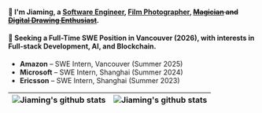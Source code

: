 #### 👋 I'm Jiaming, a [Software Engineer](https://www.jiaaming.cn/), [Film Photographer](https://unsplash.com/@jamesliu607), ~~[Magician](https://www.bilibili.com/video/BV1dv411i7jd/?spm_id_from=333.999.0.0) and [Digital Drawing Enthusiast](https://www.pixiv.net/users/32348753)~~.
#### 👀 Seeking a **Full-Time SWE Position** in **Vancouver (2026)**, with interests in **Full-stack Development**, **AI**, and **Blockchain**.  

- **Amazon** – SWE Intern, Vancouver (Summer 2025)  
- **Microsoft** – SWE Intern, Shanghai (Summer 2024)  
- **Ericsson** – SWE Intern, Shanghai (Summer 2023)
  
| <a><img align="center" src="https://github-readme-stats.vercel.app/api?username=Jiaaming&count_private=true" alt="Jiaming's github stats" /></a> |  <a><img align="center" src="https://github-readme-stats.vercel.app/api/wakatime?username=Jameson&langs_count=7" alt="Jiaming's github stats" /></a> |
|--------------------------------------------------------------------------------------------------------------------------------------------------| ------------- |


